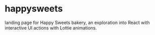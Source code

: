 # happysweets
landing page for Happy Sweets bakery, an exploration into React with interactive UI actions with Lottie animations.
